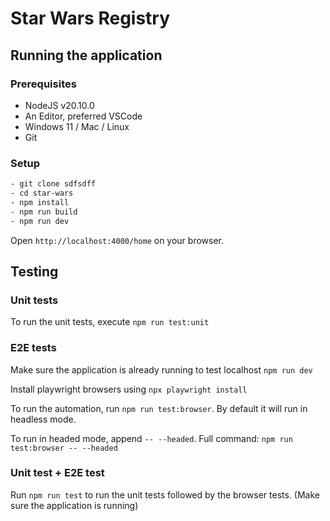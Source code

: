 # Star Wars Registry

## Running the application

### Prerequisites

- NodeJS v20.10.0
- An Editor, preferred VSCode
- Windows 11 / Mac / Linux
- Git

### Setup

```bash
- git clone sdfsdff
- cd star-wars
- npm install
- npm run build
- npm run dev
```

Open ```http://localhost:4000/home``` on your browser.

## Testing

### Unit tests

To run the unit tests, execute ```npm run test:unit```

### E2E tests

Make sure the application is already running to test localhost ```npm run dev```

Install playwright browsers using ```npx playwright install```

To run the automation, run ```npm run test:browser```. By default it will run in headless mode.

To run in headed mode, append ```-- --headed```. Full command: ```npm run test:browser -- --headed```

### Unit test + E2E test

Run ```npm run test``` to run the unit tests followed by the browser tests. (Make sure the application is running)

